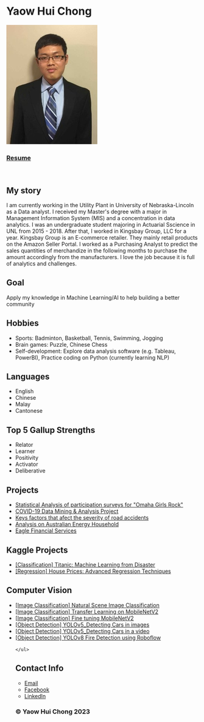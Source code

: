 <body>
<h1>Yaow Hui Chong</h1>
<img src="Activity 2/image.png" alt="Yaow Hui Chong" class="img">

<h3><a href="Activity 2/Resume-act-newest.pdf">Resume</a></h3>
	
<br>
	
<h2>My story</h2>
<p>I am currently working in the Utility Plant in University of Nebraska-Lincoln as a Data analyst. I received my Master's degree with a major in Management Information System (MIS) and a concentration in data analytics. I was an undergraduate student majoring in Actuarial Sscience in UNL from 2015 - 2018. After that, I worked in Kingsbay Group, LLC for a year. Kingsbay Group is an E-commerce retailer. They mainly retail products on the Amazon Seller Portal. I worked as a Purchasing Analyst to predict the sales quantities of merchandize in the following months to purchase the amount accordingly from the manufacturers. I love the job because it is full of analytics and challenges. </p>

<h2>Goal</h2>
<p>Apply my knowledge in Machine Learning/AI to help building a better community</p>

<h2>Hobbies</h2>
	<ul class="Unorder">
		<li>Sports: Badminton, Basketball, Tennis, Swimming, Jogging</li>
		<li>Brain games: Puzzle, Chinese Chess</li>
		<li>Self-development: Explore data analysis software (e.g. Tableau, PowerBI), Practice coding on Python (currently learning NLP)</li>
	</ul>

<h2>Languages</h2>
	<ul class ="Unorder">
		<li> English </li>
		<li> Chinese </li>
		<li> Malay </li>
		<li> Cantonese </li>
	</ul>
<h2>Top 5 Gallup Strengths</h2>
	<ul class ="Unorder">
		<li> Relator </li>
		<li> Learner </li>
		<li> Positivity </li>
		<li> Activator </li>
		<li> Deliberative </li>
	</ul>

<h2>Projects</h2>
	<ul class ="Unorder">
		<li><a href="Activity 2/ISQA 8156 Group project.pdf">Statistical Analysis of participation surveys for "Omaha Girls Rock"</a></li>
		<li><a href="Activity 2/ISQA 8700 Group Project.pdf">COVID-19 Data Mining & Analysis Project</a></li>
		<li><a href="Activity 2/ISQA8750 Individual Research.pdf">Keys factors that afect the severity of road accidents</a></li>
		<li><a href="Activity 2/sampleEnergyDoc.pdf">Analysis on Australian Energy Household</a></li>
		<li><a href="https://ychong4.pythonanywhere.com/">Eagle Financial Services</a></li>
	</ul>	
	
<h2>Kaggle Projects</h2>
	<ul class ="Unorder">
		<li><a href="https://github.com/ychong4/ychong4.github.io/blob/master/Activity%202/Titanic.ipynb">[Classification] Titanic: Machine Learning from Disaster</a></li>
		<li><a href="https://github.com/ychong4/ychong4.github.io/blob/master/Activity%202/HousePricePredict.ipynb">[Regression] House Prices: Advanced Regression Techniques</a></li>
	</ul>
	
	
<h2>Computer Vision</h2>
	<ul class ="Unorder">
		<li><a href="https://github.com/ychong4/ychong4.github.io/blob/master/Activity%202/Intel_Image_Classification.ipynb">[Image Classification] Natural Scene Image Classification</a></li>
		<li><a href="https://github.com/ychong4/ychong4.github.io/blob/master/Activity%202/TransferLearning_MobileNet_v2.ipynb">[Image Classification] Transfer Learning on MobileNetV2</a></li>
		<li><a href="https://github.com/ychong4/ychong4.github.io/blob/master/Activity%202/FineTune_MobileNetV2.ipynb">[Image Classification] Fine tuning MobileNetV2</a></li>
		<li><a href="https://github.com/ychong4/ychong4.github.io/blob/master/Activity%202/yolov5.ipynb">[Object Detection] YOLOv5_Detecting Cars in images</a></li>
		<li><a href="https://github.com/ychong4/ychong4.github.io/blob/master/Activity%202/car.mp4">[Object Detection] YOLOv5_Detecting Cars in a video</a></li>
		<li><a href="https://github.com/ychong4/ychong4.github.io/tree/master/Activity%202/FireDetectionRobflow">[Object Detection] YOLOv8 Fire Detection using Roboflow</a></li>
		
		
		
	</ul>
		
<h2>Contact Info</h2>
	<ul>
		<li><a href="mailto:ychong@unomaha.com">Email</a></li>
              	<li><a href="https://www.facebook.com/chong.terry.31">Facebook</a></li>
                <li><a href="https://www.linkedin.com/in/yaow-hui-chong/">LinkedIn</a></li>	
	</ul>
<h3>&copy; Yaow Hui Chong 2023 </h3>
</body>
